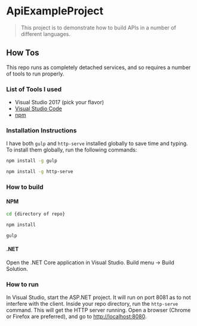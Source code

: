 # ApiExampleProject

>This project is to demonstrate how to build APIs in a number of different languages.


## How Tos

This repo runs as completely detached services, and so requires a number of tools to run properly.

### List of Tools I used

* Visual Studio 2017 (pick your flavor)
* [Visual Studio Code](https://code.visualstudio.com/download)
* [npm](https://nodejs.org/en/download/)

### Installation Instructions

I have both `gulp` and `http-serve` installed globally to save time and typing. To install them globally, run the following commands:

```sh
npm install -g gulp
```

```sh
npm install -g http-serve
```

### How to build

#### NPM
```sh
cd {directory of repo}
```

```sh
npm install
```

```sh
gulp
```

#### .NET

Open the .NET Core application in Visual Studio. Build menu -> Build Solution.

### How to run

In Visual Studio, start the ASP.NET project. It will run on port 8081 as to not interfere with the client. Inside your repo directory, run the `http-serve` command. This will get the HTTP server running. Open a browser (Chrome or Firefox are preferred), and go to [http://localhost:8080](http://localhost:8080).